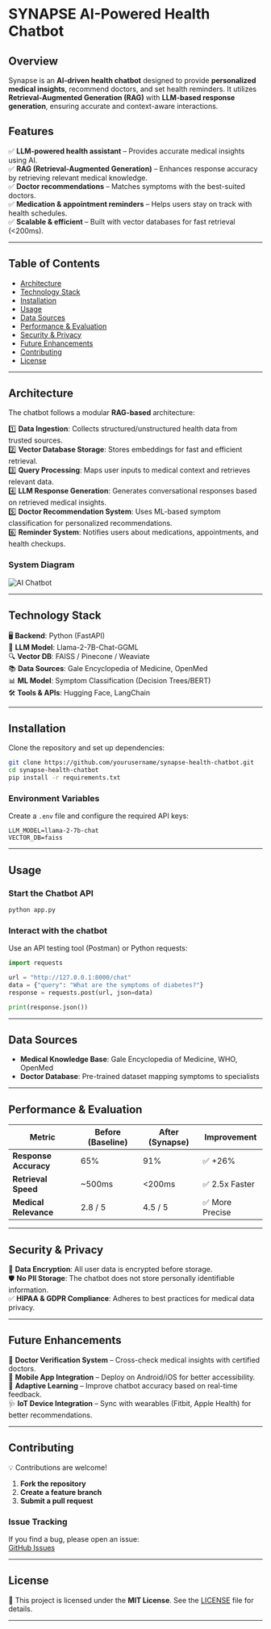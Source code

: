 
# SYNAPSE AI-Powered Health Chatbot 

## **Overview**  
Synapse is an **AI-driven health chatbot** designed to provide **personalized medical insights**, recommend doctors, and set health reminders. It utilizes **Retrieval-Augmented Generation (RAG)** with **LLM-based response generation**, ensuring accurate and context-aware interactions.  

## **Features**  
✅ **LLM-powered health assistant** – Provides accurate medical insights using AI.  
✅ **RAG (Retrieval-Augmented Generation)** – Enhances response accuracy by retrieving relevant medical knowledge.  
✅ **Doctor recommendations** – Matches symptoms with the best-suited doctors.  
✅ **Medication & appointment reminders** – Helps users stay on track with health schedules.  
✅ **Scalable & efficient** – Built with vector databases for fast retrieval (<200ms).  

---

## **Table of Contents**  
- [Architecture](#architecture)  
- [Technology Stack](#technology-stack)  
- [Installation](#installation)  
- [Usage](#usage)  
- [Data Sources](#data-sources)  
- [Performance & Evaluation](#performance--evaluation)  
- [Security & Privacy](#security--privacy)  
- [Future Enhancements](#future-enhancements)  
- [Contributing](#contributing)  
- [License](#license)  

---

## **Architecture**  
The chatbot follows a modular **RAG-based** architecture:  

1️⃣ **Data Ingestion**: Collects structured/unstructured health data from trusted sources.  
2️⃣ **Vector Database Storage**: Stores embeddings for fast and efficient retrieval.  
3️⃣ **Query Processing**: Maps user inputs to medical context and retrieves relevant data.  
4️⃣ **LLM Response Generation**: Generates conversational responses based on retrieved medical insights.  
5️⃣ **Doctor Recommendation System**: Uses ML-based symptom classification for personalized recommendations.  
6️⃣ **Reminder System**: Notifies users about medications, appointments, and health checkups.  

### **System Diagram**  

![AI Chatbot](https://www.zeniteq.com/blog/why-should-you-add-an-ai-chatbot-to-your-website-here-are-5-reasons)


---

## **Technology Stack**  
🖥 **Backend**: Python (FastAPI)  
🤖 **LLM Model**: Llama-2-7B-Chat-GGML  
🔍 **Vector DB**: FAISS / Pinecone / Weaviate  
📚 **Data Sources**: Gale Encyclopedia of Medicine, OpenMed  
📊 **ML Model**: Symptom Classification (Decision Trees/BERT)  
🛠 **Tools & APIs**: Hugging Face, LangChain  

---

## **Installation**  
Clone the repository and set up dependencies:  

```bash
git clone https://github.com/yourusername/synapse-health-chatbot.git
cd synapse-health-chatbot
pip install -r requirements.txt
```

### **Environment Variables**  
Create a `.env` file and configure the required API keys:  

```
LLM_MODEL=llama-2-7b-chat
VECTOR_DB=faiss
```

---

## **Usage**  
### **Start the Chatbot API**  
```bash
python app.py
```
### **Interact with the chatbot**  
Use an API testing tool (Postman) or Python requests:  

```python
import requests

url = "http://127.0.0.1:8000/chat"
data = {"query": "What are the symptoms of diabetes?"}
response = requests.post(url, json=data)

print(response.json())
```

---

## **Data Sources**  
- **Medical Knowledge Base**: Gale Encyclopedia of Medicine, WHO, OpenMed  
- **Doctor Database**: Pre-trained dataset mapping symptoms to specialists  

---

## **Performance & Evaluation**  
| Metric               | Before (Baseline) | After (Synapse) | Improvement |
|----------------------|------------------|----------------|------------|
| **Response Accuracy** | 65%               | 91%            | ✅ +26%   |
| **Retrieval Speed**  | ~500ms            | <200ms         | ✅ 2.5x Faster |
| **Medical Relevance** | 2.8 / 5          | 4.5 / 5        | ✅ More Precise |

---

## **Security & Privacy**  
🔐 **Data Encryption**: All user data is encrypted before storage.  
🛡 **No PII Storage**: The chatbot does not store personally identifiable information.  
✅ **HIPAA & GDPR Compliance**: Adheres to best practices for medical data privacy.  

---

## **Future Enhancements**  
🚀 **Doctor Verification System** – Cross-check medical insights with certified doctors.  
📱 **Mobile App Integration** – Deploy on Android/iOS for better accessibility.  
🧠 **Adaptive Learning** – Improve chatbot accuracy based on real-time feedback.  
🩺 **IoT Device Integration** – Sync with wearables (Fitbit, Apple Health) for better recommendations.  

---

## **Contributing**  
💡 Contributions are welcome!  

1. **Fork the repository**  
2. **Create a feature branch**  
3. **Submit a pull request**  

### **Issue Tracking**  
If you find a bug, please open an issue:  
[GitHub Issues](https://github.com/yourusername/synapse-health-chatbot/issues)  

---

## **License**  
📜 This project is licensed under the **MIT License**. See the [LICENSE](LICENSE) file for details.  

---

